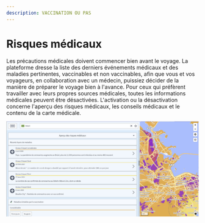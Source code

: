 ```yaml
---
description: VACCINATION OU PAS
---
```


# Risques médicaux

Les précautions médicales doivent commencer bien avant le voyage. La plateforme dresse la liste des derniers événements médicaux et des maladies pertinentes, vaccinables et non vaccinables, afin que vous et vos voyageurs, en collaboration avec un médecin, puissiez décider de la manière de préparer le voyage bien à l'avance. Pour ceux qui préfèrent travailler avec leurs propres sources médicales, toutes les informations médicales peuvent être désactivées. L'activation ou la désactivation concerne l'aperçu des risques médicaux, les conseils médicaux et le contenu de la carte médicale.

![](../.gitbook/assets/p44-img01_axa.jpg)

